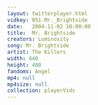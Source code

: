 ```yaml
---
layout: twitterplayer.html
vidkey: 051-Mr._Brightside
date:   2004-11-02 10:00:00
title:  Mr. Brightside
creators: Luminosity
song: Mr. Brightside
artist: The Killers
width: 640
height: 480
fandoms: Angel
mp4: null
mp4size: null
collection: playerVids
---
```


  <div>
  
  </div>
  